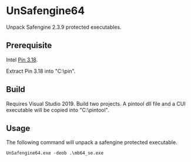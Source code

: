 # UnSafengine64
Unpack Safengine 2.3.9 protected executables. 

## Prerequisite
Intel [Pin 3.18](https://software.intel.com/content/www/us/en/develop/articles/pin-a-dynamic-binary-instrumentation-tool.html).

Extract Pin 3.18 into "C:\pin". 

## Build
Requires Visual Studio 2019. 
Build two projects. 
A pintool dll file and a CUI executable will be copied into "C:\pintool". 

## Usage 
The following command will unpack a safengine protected executable. 
```
UnSafengine64.exe -deob .\mb64_se.exe
```
